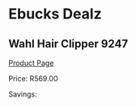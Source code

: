 
# Ebucks Dealz
## Wahl Hair Clipper 9247
[Product Page](https://www.ebucks.com/web/shop/productSelected.do?prodId=1191152181&catId=1186081080)

Price: R569.00

Savings: 


	